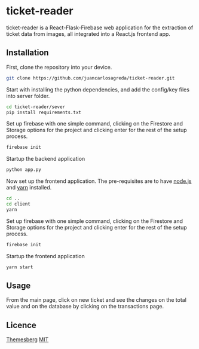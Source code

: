 # ticket-reader
ticket-reader is a React-Flask-Firebase web application for the extraction of ticket data from images, all integrated into a React.js frontend app.
## Installation
First, clone the repository into your device.
```bash
git clone https://github.com/juancarlosagreda/ticket-reader.git
```
Start with installing the python dependencies, and add the config/key files into server folder.
```bash
cd ticket-reader/sever
pip install requirements.txt
```
Set up firebase with one simple command, clicking on the Firestore and Storage options for the project and clicking enter for the rest of the setup process.
```bash
firebase init
```
Startup the backend application
```bash
python app.py
```
Now set up the frontend application. The pre-requisites are to have [node.js](https://nodejs.org/en/#home-downloadhead) and [yarn](https://classic.yarnpkg.com/en/docs/install/#mac-stable) installed. 
```bash
cd ..
cd client
yarn
```
Set up firebase with one simple command, clicking on the Firestore and Storage options for the project and clicking enter for the rest of the setup process.
```bash
firebase init
```
Startup the frontend application
```bash
yarn start
```
## Usage
From the main page, click on new ticket and see the changes on the total value and on the database by clicking on the transactions page.
## Licence
[Themesberg](https://github.com/themesberg/volt-react-dashboard)
[MIT](https://themesberg.com/licensing#mit)
